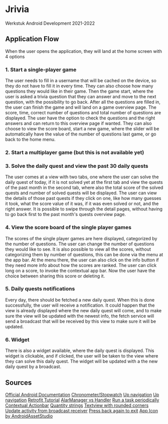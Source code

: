 # Jrivia

Werkstuk Android Development 2021-2022

## Application Flow

When the user opens the application, they will land at the home screen with 4 options

### 1. Start a single-player game

The user needs to fill in a username that will be cached on the device, so they do not have to fill
it in every time. They can also choose how many questions they would like in their game. Then the
game start, where the user is asked a trivia question that they can answer and move to the next
question, with the possibility to go back. After all the questions are filled in, the user can
finish the game and will land on a game overview page. The score, time, correct number of questions
and total number of questions are displayed. The user have the option to check the questions and the
right answers and can return to this overview page if wanted. They can also choose to view the score
board, start a new game, where the slider will be automatically have the value of the number of
questions last game, or go back to the home menu.

### 2. Start a multiplayer game (but this is not available yet)

### 3. Solve the daily quest and view the past 30 daily quests

The user comes at a view with two tabs, one where the user can solve the daily quest of today, if it
is not solved yet at the first tab and view the quests of the past month in the second tab, where
also the total score of the solved quests and number of solved quests will be displayed. The user
can view the details of those past quests if they click on one, like how many guesses it took, what
the score value of it was, if it was even solved or not, and the right answer. It is possible to
swipe through the detail pages, without having to go back first to the past month's quests overview
page.

### 4. View the score board of the single player games

The scores of the single player games are here displayed, categorized by the number of questions.
The user can change the number of questions they would like to see. It is also possible to view all
the scores, without categorizing them by number of questions, this can be done via the menu at the
app bar. At the menu there, the user can also click on the info button if they need more info about
how the scores are ranked. The user can click long on a score, to invoke the contextual app bar. Now
the user have the choice between sharing this score or deleting it.

### 5. Daily quests notifications

Every day, there should be fetched a new daily quest. When this is done successfully, the user will
receive a notification. It could happen that the view is already displayed where the new daily quest
will come, and to make sure the view will be updated with the newest info, the fetch service will
send a broadcast that will be received by this view to make sure it will be updated.

### 6. Widget

There is also a widget available, where the daily quest is displayed. This widget is clickable, and
if clicked, the user will be taken to the view where they can solve this daily quest. The widget
will be updated with a the new daily quest by a broadcast.

## Sources

[Official Android Documentation](https://d.android.com)
[Chronometer/Stopwatch](https://www.youtube.com/watch?v=RLnb4vVkftc)
[Up navigation](https://stackoverflow.com/questions/15559838/actionbar-up-navigation-recreates-parent-activity-instead-of-onresume)
[Up navigation](https://stackoverflow.com/questions/36391478/how-do-i-navigate-up-to-a-parent-activity-not-on-the-back-stack)
[Retrofit Tutorial](https://www.youtube.com/watch?v=gaPoV4z5wng)
[AlarManager vs Handler](https://stackoverflow.com/questions/13228843/should-i-use-alarmmanager-or-handler)
[Run a task periodically](https://stackoverflow.com/questions/6425611/android-run-a-task-periodically)
[Contextual Actionbar](https://www.geeksforgeeks.org/how-to-use-material-contextual-actionbar-library-in-android-app/)
[Quantity strings](https://stackoverflow.com/questions/41950952/how-to-use-android-quantity-strings-plurals)
[Textview with rounded corners](https://www.geeksforgeeks.org/how-to-add-a-textview-with-rounded-corner-in-android/)
[Update activity from broadcast receiver](https://stackoverflow.com/questions/25215878/how-to-update-the-ui-of-activity-from-broadcastreceiver)
[Press back again to exit](https://www.geeksforgeeks.org/how-to-implement-press-back-again-to-exit-in-android/)
[App Icon by AndroidAssetStudio](https://romannurik.github.io/AndroidAssetStudio/index.html)
